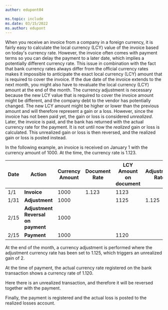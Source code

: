 ```yaml
---
author: edupont04

ms.topic: include
ms.date: 03/15/2022
ms.author: edupont
---
```

When you receive an invoice from a company in a foreign currency, it is fairly easy to calculate the local currency (LCY) value of the invoice based on today's currency rate. However, the invoice often comes with payment terms so you can delay the payment to a later date, which implies a potentially different currency rate. This issue in combination with the fact that bank currency rates always differ from the official currency rates makes it impossible to anticipate the exact local currency (LCY) amount that is required to cover the invoice. If the due date of the invoice extends to the next month, you might also have to revaluate the local currency (LCY) amount at the end of the month. The currency adjustment is necessary because the new LCY value that is required to cover the invoice amount might be different, and the company debt to the vendor has potentially changed. The new LCY amount might be higher or lower than the previous amount and will therefore represent a gain or a loss. However, since the invoice has not been paid yet, the gain or loss is considered *unrealized*. Later, the invoice is paid, and the bank has returned with the actual currency rate for the payment. It is not until now the *realized* gain or loss is calculated. This unrealized gain or loss is then reversed, and the realized gain or loss is posted instead.

In the following example, an invoice is received on January 1 with the currency amount of 1000. At the time, the currency rate is 1.123.

|Date|Action|Currency Amount|Document Rate|LCY Amount on document|Adjustment Rate|Unrealized Gains Amount|Payment Rate|Realized Losses Amount|  
|-----|----------|------------|-----------|---------|-----------|-------------|---------|---------|
|1/1|**Invoice**|1000|1.123|1123|||||
|1/31|**Adjustment**|1000||1125|1.125|2|||
|2/15|**Adjustment Reversal on payment**|1000||||-2|||
|2/15|**Payment**|1000||1120|||1.120|-3|

At the end of the month, a currency adjustment is performed where the adjustment currency rate has been set to 1.125, which triggers an unrealized gain of 2.

At the time of payment, the actual currency rate registered on the bank transaction shows a currency rate of 1.120.

Here there is an unrealized transaction, and therefore it will be reversed together with the payment.

Finally, the payment is registered and the actual loss is posted to the realized losses account.
